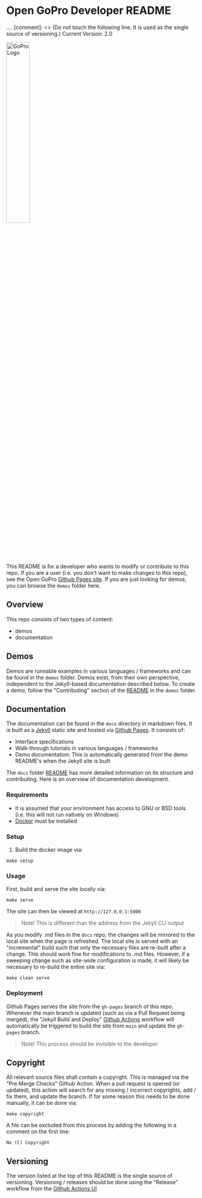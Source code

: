 # Open GoPro Developer README
....
[comment]: <> (Do not touch the following line. It is used as the single source of versioning.)
Current Version: 2.0

<img src="docs/assets/images/logos/logo.png" alt="GoPro Logo" style="width: 35%;"/>

This README is for a developer who wants to modify or contribute to this repo. If you are a user (i.e.
you don't want to make changes to this repo), see the Open GoPro [Github Pages site](https://gopro.github.io/OpenGoPro/). If you
are just looking for demos, you can browse the `demos` folder here.

## Overview

This repo consists of two types of content:

-   demos
-   documentation

## Demos

Demos are runnable examples in various languages / frameworks and can be found in the `demos` folder. Demos exist,
from their own perspective, independent to the Jekyll-based documentation described below. To create a demo,
follow the "Contributing" section of the [README](demos/README.md) in the `demos` folder.

## Documentation

The documentation can be found in the `docs` directory in markdown files. It is built as a [Jekyll](https://jekyllrb.com/)
static site and hosted via [Github Pages](https://pages.github.com/). It consists of:

-   Interface specifications
-   Walk-through tutorials in various languages / frameworks
-   Demo documentation: This is automatically generated from the demo README's when the Jekyll site is built

The `docs` folder [README](docs/README.md) has more detailed information on its structure and contributing. Here is an overview of documentation development.

### Requirements

-   It is assumed that your environment has access to GNU or BSD tools (i.e. this will not run natively on Windows)
-   [Docker](https://www.docker.com) must be installed

### Setup

1. Build the docker image via:

```
make setup
```

### Usage

First, build and serve the site locally via:

```
make serve
```

The site can then be viewed at `http://127.0.0.1:5000`

> Note! This is different than the address from the Jekyll CLI output

As you modify .md files in the `docs` repo, the changes will be mirrored to the local site when the page is
refreshed. The local site is served with an "incremental" build such that only the necessary files are re-built
after a change. This should work fine for modifications to .md files. However, if a sweeping change such
as site-wide configuration is made, it will likely be necessary to re-build the entire site via:

```
make clean serve
```

### Deployment

Github Pages serves the site from the `gh-pages` branch of this repo. Whenever the main branch is updated (such
as via a Pull Request being merged),
the "Jekyll Build and Deploy" [Github Actions](hhttps://github.com/gopro/OpenGoPro/actions/workflows/release.yml) workflow will automatically
be triggered to build the site from `main` and update the `gh-pages` branch.

> Note! This process should be invisible to the developer

## Copyright

All relevant source files shall contain a copyright. This is managed via the "Pre Merge Checks" Github Action.
When a pull request is opened (or updated), this action will search for any missing / incorrect copyrights,
add / fix them, and update the branch. If for some reason this needs to be done manually, it can be done via:

```
make copyright
```

A file can be excluded from this process by adding the following in a comment on the first line:

`No (C) Copyright`

## Versioning

The version listed at the top of this README is the single source of versioning. Versioning / releases should
be done using the "Release" workflow from the [Github Actions UI](https://github.com/gopro/OpenGoPro/actions)
